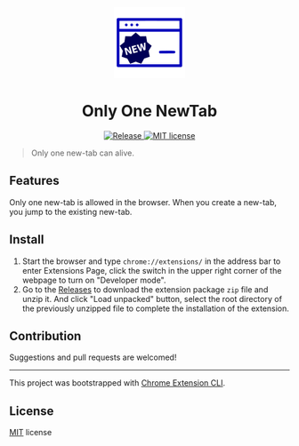 <p align="center">
  <img src="public/icons/icon_128.png"/>
</p>

<h1 align="center">Only One NewTab</h1>

<p align="center">
  <a href="https://github.com/LightAPIs/only-one-newtab/releases/latest">
    <img src="https://img.shields.io/github/v/release/LightAPIs/only-one-newtab?style=flat-square" alt="Release"/>
  </a>
  <a href="./LICENSE">
    <img src="https://img.shields.io/github/license/LightAPIs/only-one-newtab?style=flat-square" alt="MIT license" />
  </a>
</p>

> Only one new-tab can alive.

## Features

Only one new-tab is allowed in the browser. When you create a new-tab, you jump to the existing new-tab.

## Install

1. Start the browser and type `chrome://extensions/` in the address bar to enter Extensions Page, click the switch in the upper right corner of the webpage to turn on "Developer mode".
2. Go to the [Releases](https://github.com/LightAPIs/only-one-newtab/releases/latest) to download the extension package `zip` file and unzip it. And click "Load unpacked" button, select the root directory of the previously unzipped file to complete the installation of the extension.

## Contribution

Suggestions and pull requests are welcomed!

---

This project was bootstrapped with [Chrome Extension CLI](https://github.com/dutiyesh/chrome-extension-cli).

## License

[MIT](./LICENSE) license
